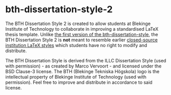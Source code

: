 bth-dissertation-style-2
========================

The BTH Dissertation Style 2 is created to allow students at Blekinge Institute of Technology to collaborate in improving a standardised LaTeX thesis template. Unlike [the first version of the bth-dissertation-style](https://github.com/CaterHatterPillar/bth-dissertation-style), the BTH Dissertation Style 2 is __not__ meant to resemble earlier [closed-source institution LaTeX styles](https://studentportal.bth.se/web/studentportal.nsf/web.xsp/faculty_of_computing) which students have no right to modify and distribute.

The BTH Dissertation Style is derived from the ILLC Dissertation Style (used with permission) - as created by Marco Vervoort - and licensed under the BSD Clause-3 license.
The BTH (Blekinge Tekniska Högskola) logo is the intellectual property of Blekinge Institute of Technology (used with permission).
Feel free to improve and distribute in accordance to said license.
